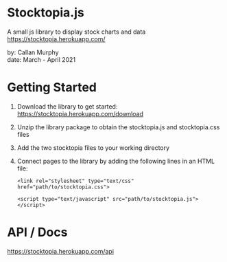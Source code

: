 # Stocktopia.js

A small js library to display stock charts and data  
https://stocktopia.herokuapp.com/   

by: Callan Murphy  
date: March - April 2021

# Getting Started

1. Download the library to get started: https://stocktopia.herokuapp.com/download

2. Unzip the library package to obtain the stocktopia.js and stocktopia.css files

3. Add the two stocktopia files to your working directory

4. Connect pages to the library by adding the following lines in an HTML file:

    `<link rel="stylesheet" type="text/css" href="path/to/stocktopia.css">`

    `<script type="text/javascript" src="path/to/stocktopia.js"></script>`
    
# API / Docs

https://stocktopia.herokuapp.com/api
